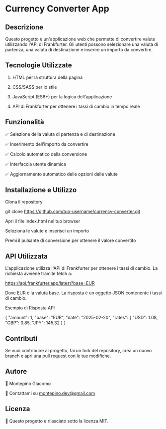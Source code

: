 # Currency Converter App

## Descrizione

Questo progetto è un'applicazione web che permette di convertire valute utilizzando l'API di Frankfurter. Gli utenti possono selezionare una valuta di partenza, una valuta di destinazione e inserire un importo da convertire.

## Tecnologie Utilizzate

1. HTML per la struttura della pagina

2. CSS/SASS per lo stile

3. JavaScript (ES6+) per la logica dell'applicazione

4. API di Frankfurter per ottenere i tassi di cambio in tempo reale

## Funzionalità

✅ Selezione della valuta di partenza e di destinazione

✅ Inserimento dell'importo da convertire

✅ Calcolo automatico della conversione

✅ Interfaccia utente dinamica

✅ Aggiornamento automatico delle opzioni delle valute

## Installazione e Utilizzo

Clona il repository

git clone https://github.com/tuo-username/currency-converter.git

Apri il file index.html nel tuo browser

Seleziona le valute e inserisci un importo

Premi il pulsante di conversione per ottenere il valore convertito

## API Utilizzata

L'applicazione utilizza l'API di Frankfurter per ottenere i tassi di cambio. La richiesta avviene tramite fetch a:

https://api.frankfurter.app/latest?base=EUR

Dove EUR è la valuta base. La risposta è un oggetto JSON contenente i tassi di cambio.

Esempio di Risposta API

{
  "amount": 1,
  "base": "EUR",
  "date": "2025-02-20",
  "rates": {
    "USD": 1.08,
    "GBP": 0.85,
    "JPY": 145.32
  }
}

## Contributi

Se vuoi contribuire al progetto, fai un fork del repository, crea un nuovo branch e apri una pull request con le tue modifiche.

## Autore

👤 Montepino Giacomo

📧 Contattami su montepino.dev@gmail.com

## Licenza

📝 Questo progetto è rilasciato sotto la licenza MIT.


